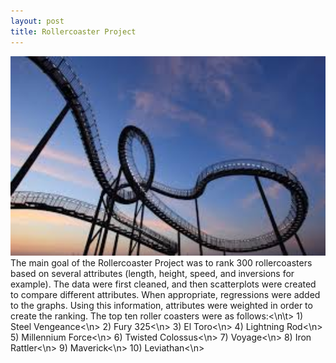 ```yaml
---
layout: post
title: Rollercoaster Project
---
```

 <img src="/images/coaster.jpeg" width="600"/>
The main goal of the Rollercoaster Project was to rank 300 rollercoasters based on several attributes (length, height, speed, and inversions for example). The data were first cleaned, and then scatterplots were created to compare different attributes. When appropriate, regressions were added to the graphs. Using this information, attributes were weighted in order to create the ranking. The top ten roller coasters were as follows:<\n\t>
	1) Steel Vengeance<\n>
	2) Fury 325<\n>
	3) El Toro<\n>
	4) Lightning Rod<\n>
	5) Millennium Force<\n>
	6) Twisted Colossus<\n>
	7) Voyage<\n>
	8) Iron Rattler<\n>
	9) Maverick<\n>
	10) Leviathan<\n>

